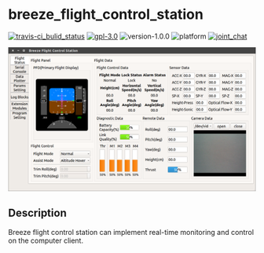 # breeze_flight_control_station

[![travis-ci_bulid_status](https://travis-ci.org/microdynamics-quadcopter/breeze_flight_control_station.svg?branch=master)](https://travis-ci.org/microdynamics-quadcopter/breeze_flight_control_station) [![gpl-3.0](https://img.shields.io/badge/license-GPL--3.0-blue.svg)](./LICENSE) ![version-1.0.0](https://img.shields.io/badge/version-1.0.0-FF69B4.svg) ![platform](https://img.shields.io/badge/platform-linux--64%20%7C%20win--64-orange.svg) [![joint_chat](https://img.shields.io/badge/gitter-join%20chat-yellow.svg)](https://gitter.im/microdynamics-quadcopter/developer)

![breeze_flight_control_station](.images/breeze_flight_control_station.png)

## Description

Breeze flight control station can implement real-time monitoring and control on the computer client.
